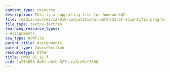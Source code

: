 ```yaml
---
content_type: resource
description: This is a supporting file for homework02.
file: /media/courses/12-010-computational-methods-of-scientific-programming-fall-2011/1a5130586d6fe8cb827bca5ce5ef35d8_HW02_01_11.f
file_type: text/x-fortran
learning_resource_types:
- Assignments
ocw_type: OCWFile
parent_title: Assignments
parent_type: CourseSection
resourcetype: Other
title: HW02_01_11.f
uid: 1a513058-6d6f-e8cb-827b-ca5ce5ef35d8
---
```

